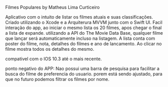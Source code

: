 Filmes  Populares
by Matheus Lima Curticeiro

Aplicativo  com o intuito de listar os filmes atuais e suas classificações.
Criado utilizando o Xcode e a Arquiterura MVVM junto com o Swift UI.
Facil  interação do app,  ao iniciar o mesmo lista os 20 filmes, apos chegar o final a lista de expande.
utilizando a API do The Movie Data Base, qualquer filme que lançar será automaticamente incluso na listagem.
A lista conta com poster do filme, nota, detalhes do filmes e ano de lancamento.
Ao clicar no filme mostra todos os detalhes do mesmo.

compativel  com o IOS 10.3 até o mais recente.

ponto negativo do APP:
Nao possui uma barra de pesquisa para facilitar a busca do filme de preferencia do usuario.
porem está sendo ajustado, para que no futuro podemos filtrar os filmes por nome.

